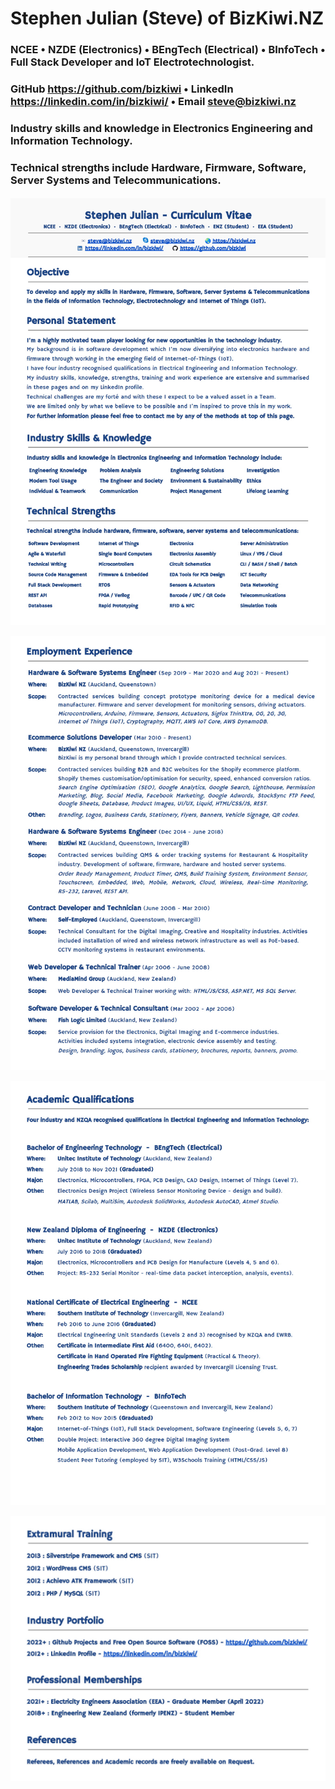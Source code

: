 # Stephen Julian (Steve) of BizKiwi.NZ
### NCEE • NZDE (Electronics) • BEngTech (Electrical) • BInfoTech • Full Stack Developer and IoT Electrotechnologist. ####
### GitHub https://github.com/bizkiwi • LinkedIn https://linkedin.com/in/bizkiwi/ • Email steve@bizkiwi.nz ###
### Industry skills and knowledge in Electronics Engineering and Information Technology. ###
### Technical strengths include Hardware, Firmware, Software, Server Systems and Telecommunications. ###

####  ####
####  ####
              
![sj-cv-p1](https://github.com/bizkiwi/bizkiwi/blob/main/docs/sj-p1.jpg)

![sj-cv-p2](https://github.com/bizkiwi/bizkiwi/blob/main/docs/sj-p2.jpg)

![sj-cv-p3](https://github.com/bizkiwi/bizkiwi/blob/main/docs/sj-p3.jpg)

![sj-cv-p4](https://github.com/bizkiwi/bizkiwi/blob/main/docs/sj-p4.jpg)
